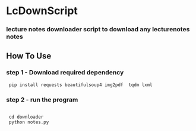 # LcDownScript
### lecture notes downloader  script to download any lecturenotes notes 



## How To Use

### step 1 - Download required dependency

```
 pip install requests beautifulsoup4 img2pdf  tqdm lxml

```

### step 2 - run the program

```

 cd downloader   
 python notes.py

```
